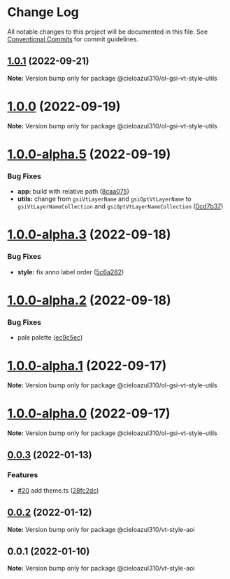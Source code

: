 # Change Log

All notable changes to this project will be documented in this file.
See [Conventional Commits](https://conventionalcommits.org) for commit guidelines.

## [1.0.1](https://github.com/cieloazul310/ol-gsi-vt/compare/v1.0.0...v1.0.1) (2022-09-21)

**Note:** Version bump only for package @cieloazul310/ol-gsi-vt-style-utils





# [1.0.0](https://github.com/cieloazul310/ol-gsi-vt/compare/v1.0.0-alpha.5...v1.0.0) (2022-09-19)

**Note:** Version bump only for package @cieloazul310/ol-gsi-vt-style-utils





# [1.0.0-alpha.5](https://github.com/cieloazul310/ol-gsi-vt/compare/v1.0.0-alpha.4...v1.0.0-alpha.5) (2022-09-19)


### Bug Fixes

* **app:** build with relative path ([8caa075](https://github.com/cieloazul310/ol-gsi-vt/commit/8caa0758ea4f9158fdbdc05e0f93aba73fcd17fc))
* **utils:** change from `gsiVtLayerName` and `gsiOptVtLayerName` to `gsiVtLayerNameCollection` and `gsiOptVtLayerNameCollection` ([0cd7b37](https://github.com/cieloazul310/ol-gsi-vt/commit/0cd7b37cb74f069f9d8bcc6a70f141fdc0d32de9))





# [1.0.0-alpha.3](https://github.com/cieloazul310/ol-vt-styles/compare/v1.0.0-alpha.2...v1.0.0-alpha.3) (2022-09-18)


### Bug Fixes

* **style:** fix anno label order ([5c6a282](https://github.com/cieloazul310/ol-vt-styles/commit/5c6a2820d6fad01a48b73265cde74909857f5f4b))





# [1.0.0-alpha.2](https://github.com/cieloazul310/ol-vt-styles/compare/v1.0.0-alpha.1...v1.0.0-alpha.2) (2022-09-18)


### Bug Fixes

* pale palette ([ec9c5ec](https://github.com/cieloazul310/ol-vt-styles/commit/ec9c5ec52ede056175bd28f475ff03d074492ec1))





# [1.0.0-alpha.1](https://github.com/cieloazul310/ol-vt-styles/compare/v0.0.3...v1.0.0-alpha.1) (2022-09-17)

**Note:** Version bump only for package @cieloazul310/ol-gsi-vt-style-utils





# [1.0.0-alpha.0](https://github.com/cieloazul310/ol-vt-styles/compare/v0.0.3...v1.0.0-alpha.0) (2022-09-17)

**Note:** Version bump only for package @cieloazul310/ol-gsi-vt-style-utils





## [0.0.3](https://github.com/cieloazul310/ol-vt-styles/compare/v0.0.2...v0.0.3) (2022-01-13)


### Features

* [#20](https://github.com/cieloazul310/ol-vt-styles/issues/20) add theme.ts ([28fc2dc](https://github.com/cieloazul310/ol-vt-styles/commit/28fc2dc1bea202d3c6bf507c13b31b876c990b2c))





## [0.0.2](https://github.com/cieloazul310/ol-vt-styles/compare/v0.0.1...v0.0.2) (2022-01-12)

**Note:** Version bump only for package @cieloazul310/vt-style-aoi





## 0.0.1 (2022-01-10)

**Note:** Version bump only for package @cieloazul310/vt-style-aoi
